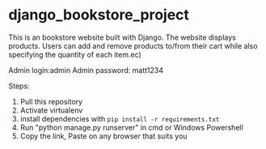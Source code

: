 # django_bookstore_project

This is an bookstore website built with Django. The website displays products. Users can add and remove products to/from their cart while also specifying the quantity of each item.ec)


Admin login:admin
Admin password: matt1234

Steps:

1. Pull this repository
2. Activate virtualenv
3. install dependencies with `pip install -r requirements.txt`
4. Run "python manage.py runserver" in cmd or Windows Powershell
5. Copy the link, Paste on any browser that suits you
